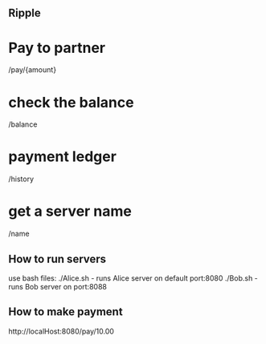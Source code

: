 ## Ripple

# Pay to partner
/pay/{amount}

# check the balance
/balance

# payment ledger
/history

# get a server name
/name

## How to run servers

use bash files:
./Alice.sh - runs Alice server on default port:8080
./Bob.sh - runs Bob server on  port:8088

## How to make payment
http://localHost:8080/pay/10.00
